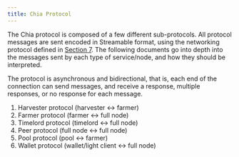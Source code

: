 ```yaml
---
title: Chia Protocol
---
```


The Chia protocol is composed of a few different sub-protocols. All protocol messages are sent encoded in Streamable format, using the networking protocol defined in [Section 7](/docs/networking/networking 'Section 3.7: Networking'). The following documents go into depth into the messages sent by each type of service/node, and how they should be interpreted.

The protocol is asynchronous and bidirectional, that is, each end of the connection can send messages, and receive a response, multiple responses, or no response for each message.

1. Harvester protocol (harvester <-> farmer)
2. Farmer protocol (farmer <-> full node)
3. Timelord protocol (timelord <-> full node)
4. Peer protocol (full node <-> full node)
5. Pool protocol (pool <-> farmer)
6. Wallet protocol (wallet/light client <-> full node)
